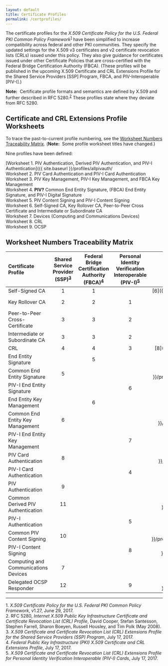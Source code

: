 ```yaml
---
layout: default
title: Certificate Profiles
permalink: /certprofiles/
---
```


The certificate profiles for the _X.509 Certificate Policy for the U.S. Federal PKI Common Policy Framework_<sup>[1](#1)</sup> have been simplified to increase compatibility across federal and other PKI communities. They specify the updated settings for the X.509 v3 certificates and v2 certificate revocation lists (CRLs) issued under this policy. They also give guidance for certificates issued under other Certificate Policies that are cross-certified with the Federal Bridge Certification Authority (FBCA). (These profiles will be published in the upcoming X.509 Certificate and CRL Extensions Profile for the Shared Service Providers [SSP] Program, FBCA, and PIV-Interoperable [PIV-I].)

**Note:**&nbsp;&nbsp;Certificate profile formats and semantics are defined by X.509 and further described in RFC 5280.<sup>[2](#2)</sup> These profiles state where they deviate from RFC 5280.

## Certificate and CRL Extensions Profile Worksheets

To trace the past-to-current profile numbering, see the [Worksheet Numbers Traceability Matrix](#worksheet-numbers-traceability-matrix). (**Note:**&nbsp;&nbsp;Some profile worksheet titles have changed.)

Nine profiles have been defined:

[Worksheet 1. PIV Authentication, Derived PIV Authentication, and PIV-I Authentication]({{ site.baseurl }}/profiles/allpivauth/<br>
Worksheet 2. PIV Card Authentication and PIV-I Card Authentication<br>
Worksheet 3. PIV Key Management, PIV-I Key Management, and FBCA Key Management<br>
Worksheet 4. **PIV?** Common End Entity Signature, (FBCA) End Entity Signature, and PIV-I Digital Signature<br>
Worksheet 5. PIV Content Signing and PIV-I Content Signing<br>
Worksheet 6. Self-Signed CA, Key Rollover CA, Peer-to-Peer Cross Certificate and Intermediate or Subordinate CA<br>
Worksheet 7. Devices (Computing and Communications Devices)<br>
Worksheet 8. CRL<br>
Worksheet 9. OCSP<br>

## Worksheet Numbers Traceability Matrix

| **Certificate Profile**           | **Shared<br>Service<br>Provider<br>(SSP)<sup>[3](#3)</sup><br>**  | **Federal<br>Bridge<br>Certification<br>Authority<br>(FBCA)<sup>[4](#4)</sup><br>**     | **Personal<br>Identity<br>Verification<br>Interoperable<br>(PIV-I)<sup>[5](#5)</sup>**     | **Current<br>**   |
| :----------------------------------  | :---------:  | :-----------:    | :-----------:      | :-----------:      |
| Self-Signed CA                       | 1            | 1                |               | [6]({{ site.baseurl }}/profiles/xxxx/)             |
| Key Rollover CA                      | 2             | 2               |  1            | [6]({{ site.baseurl }}/profiles/keyrolloverca/)             |
| Peer-to-Peer Cross-Certificate       | 3             | 3                |  2            | [6]({{ site.baseurl }}/profiles/p2pcrosscert/)             |
| Intermediate or Subordinate CA       | 3              | 3               |  2            | [6]({{ site.baseurl }}/profiles/intorsubca/)             |
| CRL                                  | 4              | 4               |  3            | [8]({{ site.baseurl }}/profiles/crl/)             |
| End Entity Signature       |                | 5        |                 | [4]({{ site.baseurl }}/profiles/endentitysign/)             |
| Common End Entity Signature       | 5              |              |               | [4]({{ site.baseurl }}/profiles/commonendentitysign/)             |
| PIV-I End Entity Signature       |                |              |  6            | [4]({{ site.baseurl }}/profiles/pividigsign/)             |
| End Entity Key Management       |                |  6           |               | [3]({{ site.baseurl }}/profiles/keymgmt/)             |
| Common End Entity Key Management       | 6               |             |               | [3]({{ site.baseurl }}/profiles/commonkeymgmt/)             |
| PIV-I End Entity Key Management       |                |             | 7              | [3]({{ site.baseurl }}/profiles/pivikeymgmt/)             |
| PIV Card Authentication       | 8               |             |               | [2]({{ site.baseurl }}/profiles/commoncardauth/)             |
| PIV-I Card Authentication       |                |             |  4             | [2]({{ site.baseurl }}/profiles/pivicardauth/)             |
| PIV Authentication       |  9              |             |               | [1]({{ site.baseurl }}/profiles/pivauth/)             |
| Common Derived PIV Authentication       |  11              |             |               | [1]({{ site.baseurl }}/profiles/derivedpivauth/)             |
| PIV-I Authentication       |                |             |  5             | [1]({{ site.baseurl }}/profiles/piviauth/)             |
| Common PIV Content Signing       | 10               |             |               | [5]({{ site.baseurl }}/profiles/commonpivcontentsign/)             |
| PIV-I Content Signing       |                |             |  8             | [5]({{ site.baseurl }}/profiles/pivicontentsign/)             |
| Computing and Communications Devices       | 7               |             |               | [7]({{ site.baseurl }}/profiles/devices/)             |
| Delegated OCSP Responder       | 12               |             | 9             | [9]({{ site.baseurl }}/profiles/delegatedocsp/)             |

-----------------
<a name="1">1</a>. _X.509 Certificate Policy for the U.S. Federal PKI Common Policy Framework_, v1.27, June 29, 2017.<br>
<a name="2">2</a>. RFC 5280, _Internet X.509 Public Key Infrastructure Certificate and Certificate Revocation List (CRL) Profile_, David Cooper, Stefan Santesson, Stephen Farrell, Sharon Boeyen, Russell Housley, and Tim Polk (May 2008).<br>
<a name="3">3</a>. _X.509 Certificate and Certificate Revocation List (CRL) Extensions Profile for the Shared Service Providers (SSP) Program_, July 17, 2017.<br>
<a name="4">4</a>. _Federal Public Key Infrastructure (PKI) X.509 Certificate and CRL Extensions Profile_, July 17, 2017.<br>
<a name="5">5</a>. _X.509 Certificate and Certificate Revocation List (CRL) Extensions Profile for Personal Identity Verification Interoperable (PIV-I) Cards_, July 17, 2017.

